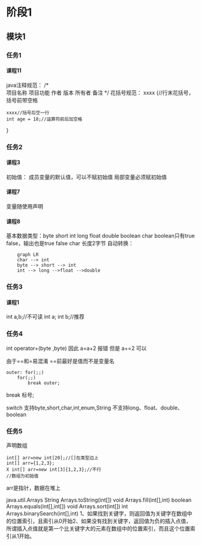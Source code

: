 # 阶段1
## 模块1
### 任务1
#### 课程11
java注释规范：
/*	
	项目名称
	项目功能
	作者
	版本
	所有者
	备注
*/
花括号规范：
xxxx {//行末花括号，括号前带空格

	xxxx//括号后空一行
	int age = 18;//运算符前后加空格
}
### 任务2
#### 课程3
初始值：
成员变量的默认值，可以不赋初始值
局部变量必须赋初始值
#### 课程7
变量随使用声明
#### 课程8
基本数据类型：byte short int long float double boolean char
boolean只有true false，输出也是true false
char 长度2字节
自动转换：
```mermaid
	graph LR
	char --> int
	byte --> short --> int
	int --> long -->float -->double
```
### 任务3
#### 课程1
int a,b;//不可读
int a;
int b;//推荐
### 任务4
int operator+(byte ,byte)
因此 a=a+2 报错
但是 a+=2 可以

由于==和=易混淆
==前最好是值而不是变量名
```
outer: for(;;)
	for(;;)
		break outer;
```
break 标号;

switch
支持byte,short,char,int,enum,String
不支持long、float、double、boolean
### 任务5
声明数组
```
int[] arr=new int[20];//[]在类型边上
int[] arr={1,2,3};
X int[] arr=new int[3]{1,2,3};//不行
//数组为初始值
```
arr是指针，数据在堆上

java.util.Arrays
String Arrays.toString(int[])
void Arrays.fill(int[],int)
boolean Arrays.equals(int[],int[])
void Arrays.sort(int[])
int Arrays.binarySearch(int[],int)
1、如果找到关键字，则返回值为关键字在数组中的位置索引，且索引从0开始2、如果没有找到关键字，返回值为负的插入点值，所谓插入点值就是第一个比关键字大的元素在数组中的位置索引，而且这个位置索引从1开始。